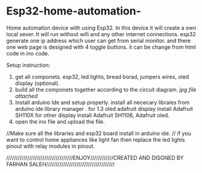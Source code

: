 # Esp32-home-automation-
Home automation device with using Esp32. 
In this device it will create a own local sever. It will run without wifi and any other internet connections.
esp32 generate one ip address which user can get from serial monitor. and there one web page is designed with 4 toggle buttons. it can be change from html code in ino code.

Setup instruction:
1. get all componets. esp32, led lights, bread borad, jumpers wires, oled display (optional).
2. build all the componets together according to the circuit diagram. *jpg file attached*
3. Install arduino Ide and setup properly. install all nececary libraies from arduino ide library manager . for 1.3 oled adafruit display install Adafruit SH110X for other display install Adafruit SH1106, Adafruit oled.
4. open the ino file and upload the file.

 //Make sure all the libraries and esp32 board install in arduino ide. 
 // if you want to control home appliances like light fan then replace the led lights pinout with relay modules in pinout. 

 ///////////////////////////////////ENJOY////////////CREATED AND DISGNED BY FARHAN SALEH////////////////////////////////////
